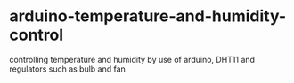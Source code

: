 # arduino-temperature-and-humidity-control
controlling temperature and humidity by use of arduino, DHT11 and regulators such as bulb and fan
